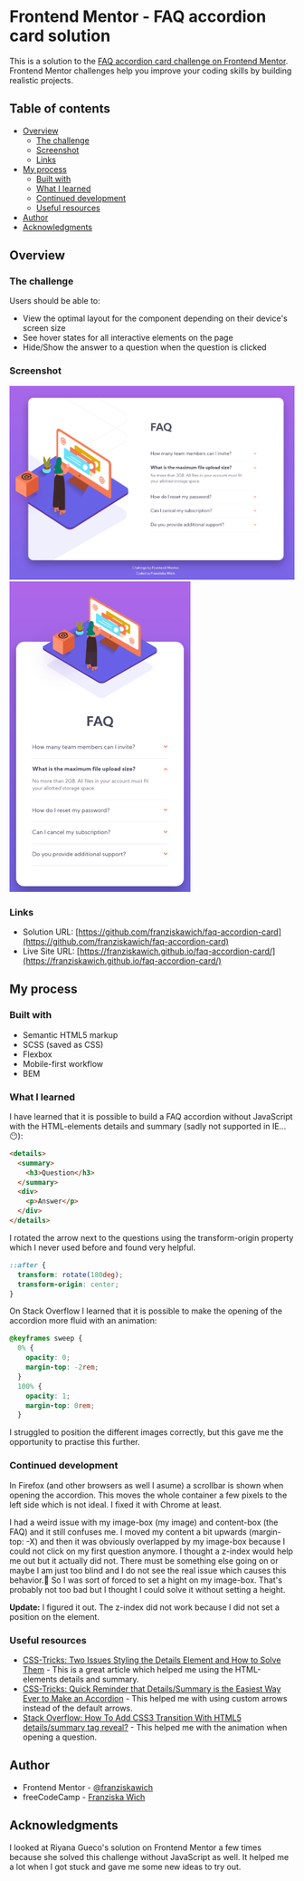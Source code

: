 # Frontend Mentor - FAQ accordion card solution

This is a solution to the [FAQ accordion card challenge on Frontend Mentor](https://www.frontendmentor.io/challenges/faq-accordion-card-XlyjD0Oam). Frontend Mentor challenges help you improve your coding skills by building realistic projects.

## Table of contents

- [Overview](#overview)
  - [The challenge](#the-challenge)
  - [Screenshot](#screenshot)
  - [Links](#links)
- [My process](#my-process)
  - [Built with](#built-with)
  - [What I learned](#what-i-learned)
  - [Continued development](#continued-development)
  - [Useful resources](#useful-resources)
- [Author](#author)
- [Acknowledgments](#acknowledgments)

## Overview

### The challenge

Users should be able to:

- View the optimal layout for the component depending on their device's screen size
- See hover states for all interactive elements on the page
- Hide/Show the answer to a question when the question is clicked

### Screenshot

![](./screenshot-desktop.png)
![](./screenshot-mobile.png)

### Links

- Solution URL: [https://github.com/franziskawich/faq-accordion-card](https://github.com/franziskawich/faq-accordion-card)
- Live Site URL: [https://franziskawich.github.io/faq-accordion-card/](https://franziskawich.github.io/faq-accordion-card/)

## My process

### Built with

- Semantic HTML5 markup
- SCSS (saved as CSS)
- Flexbox
- Mobile-first workflow
- BEM

### What I learned

I have learned that it is possible to build a FAQ accordion without JavaScript with the HTML-elements details and summary (sadly not supported in IE... 😶):

```html
<details>
  <summary>
    <h3>Question</h3>
  </summary>
  <div>
    <p>Answer</p>
  </div>
</details>
```

I rotated the arrow next to the questions using the transform-origin property which I never used before and found very helpful.

```css
::after {
  transform: rotate(180deg);
  transform-origin: center;
}
```

On Stack Overflow I learned that it is possible to make the opening of the accordion more fluid with an animation:

```css
@keyframes sweep {
  0% {
    opacity: 0;
    margin-top: -2rem;
  }
  100% {
    opacity: 1;
    margin-top: 0rem;
  }
```

I struggled to position the different images correctly, but this gave me the opportunity to practise this further.

### Continued development

In Firefox (and other browsers as well I asume) a scrollbar is shown when opening the accordion. This moves the whole container a few pixels to the left side which is not ideal. I fixed it with Chrome at least.

I had a weird issue with my image-box (my image) and content-box (the FAQ) and it still confuses me. I moved my content a bit upwards (margin-top: -X) and then it was obviously overlapped by my image-box because I could not click on my first question anymore. I thought a z-index would help me out but it actually did not. There must be something else going on or maybe I am just too blind and I do not see the real issue which causes this behavior.🤨 So I was sort of forced to set a hight on my image-box. That's probably not too bad but I thought I could solve it without setting a height. 

**Update:** I figured it out. The z-index did not work because I did not set a position on the element. 

### Useful resources

- [CSS-Tricks: Two Issues Styling the Details Element and How to Solve Them](https://css-tricks.com/two-issues-styling-the-details-element-and-how-to-solve-them/) - This is a great article which helped me using the HTML-elements details and summary.
- [CSS-Tricks: Quick Reminder that Details/Summary is the Easiest Way Ever to Make an Accordion](https://css-tricks.com/quick-reminder-that-details-summary-is-the-easiest-way-ever-to-make-an-accordion/) - This helped me with using custom arrows instead of the default arrows.
- [Stack Overflow: How To Add CSS3 Transition With HTML5 details/summary tag reveal?](https://stackoverflow.com/questions/38213329/how-to-add-css3-transition-with-html5-details-summary-tag-reveal) - This helped me with the animation when opening a question.

## Author

- Frontend Mentor - [@franziskawich](https://www.frontendmentor.io/profile/franziskawich)
- freeCodeCamp - [Franziska Wich](https://www.freecodecamp.org/fcc35fab9df-6b8c-445e-8aec-36ee00e99ba0)

## Acknowledgments

I looked at Riyana Gueco's solution on Frontend Mentor a few times because she solved this challenge without JavaScript as well. It helped me a lot when I got stuck and gave me some new ideas to try out.
